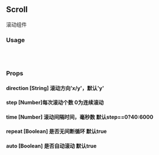 ## Scroll

滚动组件

### Usage
<pre><code class="language-javascript"><script type="text/code">
import {Scroll} from 'nojs-react/lib/scroll' //引入组件
render(
    <Scroll time={4000} direction='x'>
        <div>1</div>
        <div>2</div>
        <div>3</div>
    </Scroll>
, demoWrap)
</script></code>
</pre>


### Props

#### direction <span>[String] 滚动方向'x/y'，默认'y'</span>
#### step <span>[Number]每次滚动个数 0为连续滚动</span>
#### time <span>[Number] 滚动间隔时间，毫秒数 默认step==0?40:6000</span>
#### repeat <span>[Boolean] 是否无间断循环 默认true</span>
#### auto <span>[Boolean] 是否自动滚动 默认true</span>

<div id="demo-scroll-wrap" class="mb30"></div>

<div>
    <style>
    .nj-scroll{height:20px;overflow:hidden;border:1px solid #ddd;width:400px;position:relative;}
    .nj-scroll ._item{float:left;width:400px;}

    .dir-scroll{height:44px;}
    .nj-scroll-page{position:absolute;right:0;top:0;}
    .nj-scroll-page .-page-active{color:red;}
    </style>
    <div>{step:1} 每次滚动一项</div>
    <nj-scroll time="2000" class="dir-scroll">
        <nj-scroll-items>
        <div>11</div>
        <div>22</div>
        <div>33</div>
        </nj-scroll-items>
    </nj-scroll>
    <div>{step:2} 每次滚动一项</div>
    <nj-scroll time="2000" step="2" class="dir-scroll">
        <nj-scroll-items>
        <div>11</div>
        <div>22</div>
        <div>33</div>
        </nj-scroll-items>
    </nj-scroll>
    <div>{direction:'x'} 横向滚动</div>
    <nj-scroll time="2000" direction="x">
        <nj-scroll-items>
            <div class="_item">11</div>
            <div class="_item">22</div>
            <div class="_item">33</div>
        </nj-scroll-items>
        <nj-scroll-page>aa</nj-scroll-page>
    </nj-scroll>
</div>